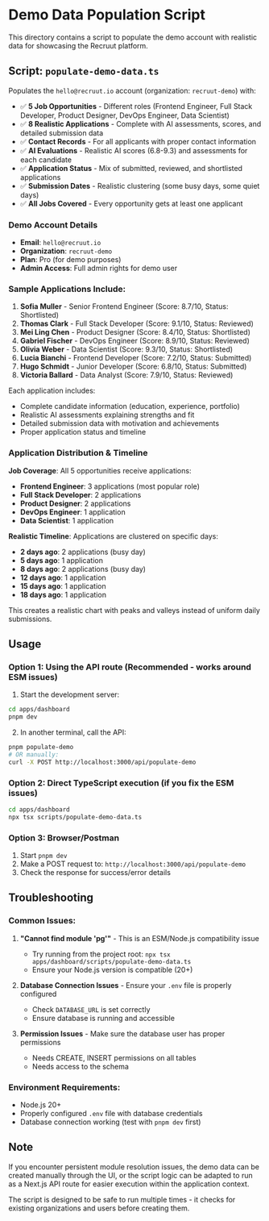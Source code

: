 # Demo Data Population Script

This directory contains a script to populate the demo account with realistic data for showcasing the Recruut platform.

## Script: `populate-demo-data.ts`

Populates the `hello@recruut.io` account (organization: `recruut-demo`) with:

- ✅ **5 Job Opportunities** - Different roles (Frontend Engineer, Full Stack Developer, Product Designer, DevOps Engineer, Data Scientist)
- ✅ **8 Realistic Applications** - Complete with AI assessments, scores, and detailed submission data  
- ✅ **Contact Records** - For all applicants with proper contact information
- ✅ **AI Evaluations** - Realistic AI scores (6.8-9.3) and assessments for each candidate
- ✅ **Application Status** - Mix of submitted, reviewed, and shortlisted applications
- ✅ **Submission Dates** - Realistic clustering (some busy days, some quiet days)
- ✅ **All Jobs Covered** - Every opportunity gets at least one applicant

### Demo Account Details
- **Email**: `hello@recruut.io`
- **Organization**: `recruut-demo` 
- **Plan**: Pro (for demo purposes)
- **Admin Access**: Full admin rights for demo user

### Sample Applications Include:

1. **Sofia Muller** - Senior Frontend Engineer (Score: 8.7/10, Status: Shortlisted)
2. **Thomas Clark** - Full Stack Developer (Score: 9.1/10, Status: Reviewed)  
3. **Mei Ling Chen** - Product Designer (Score: 8.4/10, Status: Shortlisted)
4. **Gabriel Fischer** - DevOps Engineer (Score: 8.9/10, Status: Reviewed)
5. **Olivia Weber** - Data Scientist (Score: 9.3/10, Status: Shortlisted)
6. **Lucia Bianchi** - Frontend Developer (Score: 7.2/10, Status: Submitted)
7. **Hugo Schmidt** - Junior Developer (Score: 6.8/10, Status: Submitted)
8. **Victoria Ballard** - Data Analyst (Score: 7.9/10, Status: Reviewed)

Each application includes:
- Complete candidate information (education, experience, portfolio)
- Realistic AI assessments explaining strengths and fit
- Detailed submission data with motivation and achievements
- Proper application status and timeline

### Application Distribution & Timeline

**Job Coverage**: All 5 opportunities receive applications:
- **Frontend Engineer**: 3 applications (most popular role)
- **Full Stack Developer**: 2 applications  
- **Product Designer**: 2 applications
- **DevOps Engineer**: 1 application
- **Data Scientist**: 1 application

**Realistic Timeline**: Applications are clustered on specific days:
- **2 days ago**: 2 applications (busy day)
- **5 days ago**: 1 application
- **8 days ago**: 2 applications (busy day)  
- **12 days ago**: 1 application
- **15 days ago**: 1 application
- **18 days ago**: 1 application

This creates a realistic chart with peaks and valleys instead of uniform daily submissions.

## Usage

### Option 1: Using the API route (Recommended - works around ESM issues)
1. Start the development server:
```bash
cd apps/dashboard
pnpm dev
```

2. In another terminal, call the API:
```bash
pnpm populate-demo
# OR manually:
curl -X POST http://localhost:3000/api/populate-demo
```

### Option 2: Direct TypeScript execution (if you fix the ESM issues)
```bash
cd apps/dashboard
npx tsx scripts/populate-demo-data.ts
```

### Option 3: Browser/Postman
1. Start `pnpm dev`
2. Make a POST request to: `http://localhost:3000/api/populate-demo`
3. Check the response for success/error details

## Troubleshooting

### Common Issues:

1. **"Cannot find module 'pg'"** - This is an ESM/Node.js compatibility issue
   - Try running from the project root: `npx tsx apps/dashboard/scripts/populate-demo-data.ts`
   - Ensure your Node.js version is compatible (20+)

2. **Database Connection Issues** - Ensure your `.env` file is properly configured
   - Check `DATABASE_URL` is set correctly
   - Ensure database is running and accessible

3. **Permission Issues** - Make sure the database user has proper permissions
   - Needs CREATE, INSERT permissions on all tables
   - Needs access to the schema

### Environment Requirements:
- Node.js 20+
- Properly configured `.env` file with database credentials
- Database connection working (test with `pnpm dev` first)

## Note

If you encounter persistent module resolution issues, the demo data can be created manually through the UI, or the script logic can be adapted to run as a Next.js API route for easier execution within the application context.

The script is designed to be safe to run multiple times - it checks for existing organizations and users before creating them.